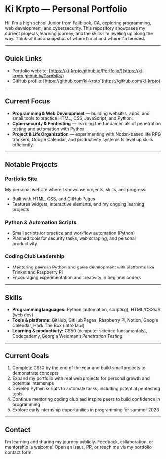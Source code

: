 # Ki Krpto — Personal Portfolio

Hi! I'm a high school Junior from Fallbrook, CA, exploring programming, web development, and cybersecurity. This repository showcases my current projects, learning journey, and the skills I’m leveling up along the way. Think of it as a snapshot of where I’m at and where I’m headed.

---

## Quick Links
- Portfolio website: [https://ki-krpto.github.io/Portfolio/](https://ki-krpto.github.io/Portfolio/)  
- GitHub profile: [https://github.com/ki-krpto](https://github.com/ki-krpto)  

---

## Current Focus
- **Programming & Web Development** — building websites, apps, and small tools to practice HTML, CSS, JavaScript, and Python.  
- **Cybersecurity & Pentesting** — learning the fundamentals of penetration testing and automation with Python.  
- **Project & Life Organization** — experimenting with Notion-based life RPG trackers, Google Calendar, and productivity systems to level up skills efficiently.  

---

## Notable Projects

### Portfolio Site
My personal website where I showcase projects, skills, and progress:  
- Built with HTML, CSS, and GitHub Pages  
- Features widgets, interactive elements, and my ongoing learning projects  

### Python & Automation Scripts
- Small scripts for practice and workflow automation (Python)  
- Planned tools for security tasks, web scraping, and personal productivity

### Coding Club Leadership
- Mentoring peers in Python and game development with platforms like Trinket and Raspberry Pi  
- Encouraging experimentation and creativity in beginner coders  

---

## Skills
- **Programming languages:** Python (automation, scripting), HTML/CSS/JS (web dev)  
- **Tools & platforms:** GitHub, GitHub Pages, Raspberry Pi, Notion, Google Calendar, Hack The Box (intro labs)  
- **Learning & productivity:** CS50 (computer science fundamentals), Codecademy, Georgia Weidman’s *Penetration Testing*

---

## Current Goals
1. Complete CS50 by the end of the year and build small projects to demonstrate concepts  
2. Expand my portfolio with real web projects for personal growth and potential internships  
3. Develop Python scripts to automate tasks, including potential pentesting tools  
4. Continue mentoring coding club and inspire peers to build confidence in programming  
5. Explore early internship opportunities in programming for summer 2026  

---

## Contact
I’m learning and sharing my journey publicly. Feedback, collaboration, or mentorship is welcome! Open an issue, PR, or reach me via my portfolio contact form.

